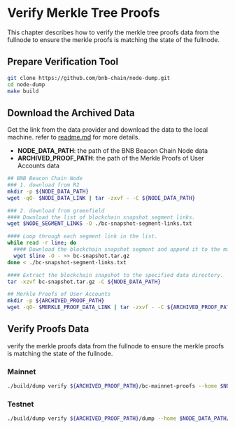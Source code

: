 # Verify Merkle Tree Proofs

This chapter describes how to verify the merkle tree proofs data from the fullnode to ensure the merkle proofs is matching the state of the fullnode.

## Prepare Verification Tool

```bash
git clone https://github.com/bnb-chain/node-dump.git
cd node-dump
make build
```

## Download the Archived Data

Get the link from the data provider and download the data to the local machine.
refer to [readme.md](../Readme.md) for more details.

- **NODE_DATA_PATH**: the path of the BNB Beacon Chain Node data
- **ARCHIVED_PROOF_PATH**: the path of the Merkle Proofs of User Accounts data

```bash
## BNB Beacon Chain Node
### 1. download from R2
mkdir -p ${NODE_DATA_PATH}
wget -qO- $NODE_DATA_LINK | tar -zxvf - -C ${NODE_DATA_PATH}

### 2. download from greenfield
#### Download the list of blockchain snapshot segment links.
wget $NODE_SEGMENT_LINKS -O ./bc-snapshot-segment-links.txt

#### Loop through each segment link in the list.
while read -r line; do
  #### Download the blockchain snapshot segment and append it to the main archive file.
  wget $line -O - >> bc-snapshot.tar.gz
done < ./bc-snapshot-segment-links.txt

#### Extract the blockchain snapshot to the specified data directory.
tar -xzvf bc-snapshot.tar.gz -C ${NODE_DATA_PATH}

## Merkle Proofs of User Accounts
mkdir -p ${ARCHIVED_PROOF_PATH}
wget -qO- $MERKLE_PROOF_DATA_LINK | tar -zxvf - -C ${ARCHIVED_PROOF_PATH}
```

## Verify Proofs Data

verify the merkle proofs data from the fullnode to ensure the merkle proofs is matching the state of the fullnode.

### Mainnet

```bash
./build/dump verify ${ARCHIVED_PROOF_PATH}/bc-mainnet-proofs --home $NODE_DATA_PATH/gaiad --tracelog
```

### Testnet

```bash
./build/dump verify ${ARCHIVED_PROOF_PATH}/dump --home $NODE_DATA_PATH/dataseed --tracelog
```
